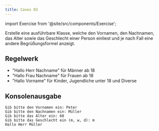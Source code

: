 ```yaml
---
title: Cases 03
---
```


import Exercise from '@site/src/components/Exercise';

Erstelle eine ausführbare Klasse, welche den Vornamen, den Nachnamen, das Alter
sowie das Geschlecht einer Person einliest und je nach Fall eine andere
Begrüßungsformel anzeigt.

## Regelwerk

- "Hallo Herr Nachname" für Männer ab 18
- "Hallo Frau Nachname" für Frauen ab 18
- "Hallo Vorname" für Kinder, Jugendliche unter 18 und Diverse

## Konsolenausgabe

```console
Gib bitte den Vornamen ein: Peter
Gib bitte den Nachnamen ein: Müller
Gib bitte das Alter ein: 60
Gib bitte das Geschlecht ein (m, w, d): m
Hallo Herr Müller
```

<Exercise pullRequest="9" branchSuffix="cases/03" />
